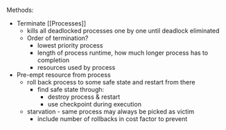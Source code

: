 Methods:
- Terminate [[Processes]]
	- kills all deadlocked processes one by one until deadlock eliminated
	- Order of termination?
		- lowest priority process
		- length of process runtime, how much longer process has to completion
		- resources used by process
- Pre-empt resource from process
	- roll back process to some safe state and restart from there
		- find safe state through:
			- destroy process & restart
			- use checkpoint during execution
	- starvation - same process may always be picked as victim
		- include number of rollbacks in cost factor to prevent